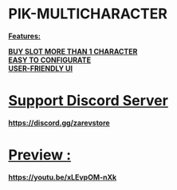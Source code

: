 <h1>PIK-MULTICHARACTER</h1>

<b><u>Features:

BUY SLOT
MORE THAN 1 CHARACTER <br>
EASY TO CONFIGURATE <br>
USER-FRIENDLY UI

<h1>Support Discord Server</h1>
https://discord.gg/zarevstore

<h1>Preview :</h1>
<B>https://youtu.be/xLEvpOM-nXk</B>
